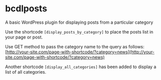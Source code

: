 # bcdlposts

A basic WordPress plugin for displaying posts from a particular category

Use the shortcode `[display_posts_by_category]` to place the posts list in your page or post.

Use GET method to pass the category name to the query as follows: [http://your-site.com/page-with-shortcode/?category=news](http://your-site.com/page-with-shortcode/?category=news)

Another shortcode `[display_all_categories]` has been added to display a list of all categories.